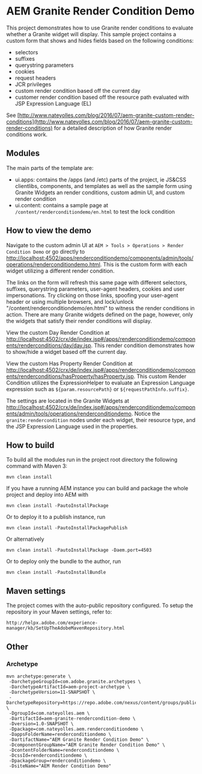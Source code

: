 # AEM Granite Render Condition Demo

This project demonstrates how to use Granite render conditions to evaluate whether a Granite widget will display. This sample project contains a custom form that shows and hides fields based on the following conditions:

- selectors
- suffixes
- querystring parameters
- cookies
- request headers
- JCR privileges
- custom render condition based off the current day
- customer render condition based off the resource path evaluated with JSP Expression Language (EL)

See [http://www.nateyolles.com/blog/2016/07/aem-granite-custom-render-conditions](http://www.nateyolles.com/blog/2016/07/aem-granite-custom-render-conditions) for a detailed description of how Granite render conditions work.

## Modules

The main parts of the template are:

* ui.apps: contains the /apps (and /etc) parts of the project, ie JS&CSS clientlibs, components, and templates as well as the sample form using Granite Widgets an render conditions, custom admin UI, and custom render condition
* ui.content: contains a sample page at `/content/renderconditiondemo/en.html` to test the lock condition

## How to view the demo

Navigate to the custom admin UI at `AEM > Tools > Operations > Render Condition Demo` or go directly to [http://localhost:4502/apps/renderconditiondemo/components/admin/tools/operations/renderconditiondemo.html](http://localhost:4502/apps/renderconditiondemo/components/admin/tools/operations/renderconditiondemo.html). This is the custom form with each widget utilizing a different render condition.

The links on the form will refresh this same page with different selectors, suffixes, querystring parameters, user-agent headers, cookies and user impersonations. Try clicking on those links, spoofing your user-agent header or using multiple browsers, and lock/unlock "/content/renderconditiondemo/en.html" to witness the render conditions in action. There are many Granite widgets defined on the page, however, only the widgets that satisfy their render conditions will display.

View the custom Day Render Condition at [http://localhost:4502/crx/de/index.jsp#/apps/renderconditiondemo/components/renderconditions/day/day.jsp](http://localhost:4502/crx/de/index.jsp#/apps/renderconditiondemo/components/renderconditions/day/day.jsp). This render condition demonstrates how to show/hide a widget based off the current day.

View the custom Has Property Render Condition at [http://localhost:4502/crx/de/index.jsp#/apps/renderconditiondemo/components/renderconditions/hasProperty/hasProperty.jsp](http://localhost:4502/crx/de/index.jsp#/apps/renderconditiondemo/components/renderconditions/hasProperty/hasProperty.jsp). This custom Render Condition utilizes the ExpressionHelper to evaluate an Expression Language expression such as `${param.resourcePath}` or `${requestPathInfo.suffix}`.

The settings are located in the Granite Widgets at [http://localhost:4502/crx/de/index.jsp#/apps/renderconditiondemo/components/admin/tools/operations/renderconditiondemo](http://localhost:4502/crx/de/index.jsp#/apps/renderconditiondemo/components/admin/tools/operations/renderconditiondemo). Notice the `granite:rendercondition` nodes under each widget, their resource type, and the JSP Expression Language used in the properties.

## How to build

To build all the modules run in the project root directory the following command with Maven 3:

    mvn clean install

If you have a running AEM instance you can build and package the whole project and deploy into AEM with  

    mvn clean install -PautoInstallPackage

Or to deploy it to a publish instance, run

    mvn clean install -PautoInstallPackagePublish

Or alternatively

    mvn clean install -PautoInstallPackage -Daem.port=4503

Or to deploy only the bundle to the author, run

    mvn clean install -PautoInstallBundle

## Maven settings

The project comes with the auto-public repository configured. To setup the repository in your Maven settings, refer to:

    http://helpx.adobe.com/experience-manager/kb/SetUpTheAdobeMavenRepository.html

## Other

### Archetype

````
mvn archetype:generate \
 -DarchetypeGroupId=com.adobe.granite.archetypes \
 -DarchetypeArtifactId=aem-project-archetype \
 -DarchetypeVersion=11-SNAPSHOT \
 -DarchetypeRepository=https://repo.adobe.com/nexus/content/groups/public/ \
 -DgroupId=com.nateyolles.aem \
 -DartifactId=aem-granite-rendercondition-demo \
 -Dversion=1.0-SNAPSHOT \
 -Dpackage=com.nateyolles.aem.renderconditiondemo \
 -DappsFolderName=renderconditiondemo \
 -DartifactName="AEM Granite Render Condition Demo" \
 -DcomponentGroupName="AEM Granite Render Condition Demo" \
 -DcontentFolderName=renderconditiondemo \
 -DcssId=renderconditiondemo \
 -DpackageGroup=renderconditiondemo \
 -DsiteName="AEM Render Condition Demo"
````